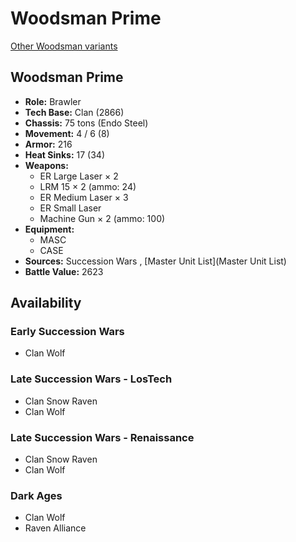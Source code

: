 # Woodsman Prime 

[Other Woodsman variants](../woodsman.md) 

## Woodsman Prime 

- **Role:** Brawler 
- **Tech Base:** Clan (2866) 
- **Chassis:** 75 tons (Endo Steel) 
- **Movement:** 4 / 6 (8) 
- **Armor:** 216 
- **Heat Sinks:** 17 (34) 
- **Weapons:** 
  - ER Large Laser × 2 
  - LRM 15 × 2 (ammo: 24) 
  - ER Medium Laser × 3 
  - ER Small Laser 
  - Machine Gun × 2 (ammo: 100) 
- **Equipment:** 
  - MASC 
  - CASE 
- **Sources:** Succession Wars , [Master Unit List](Master Unit List) 
- **Battle Value:** 2623 

## Availability 

### Early Succession Wars 

- Clan Wolf 

### Late Succession Wars - LosTech 

- Clan Snow Raven 
- Clan Wolf 

### Late Succession Wars - Renaissance 

- Clan Snow Raven 
- Clan Wolf 

### Dark Ages 

- Clan Wolf 
- Raven Alliance 

